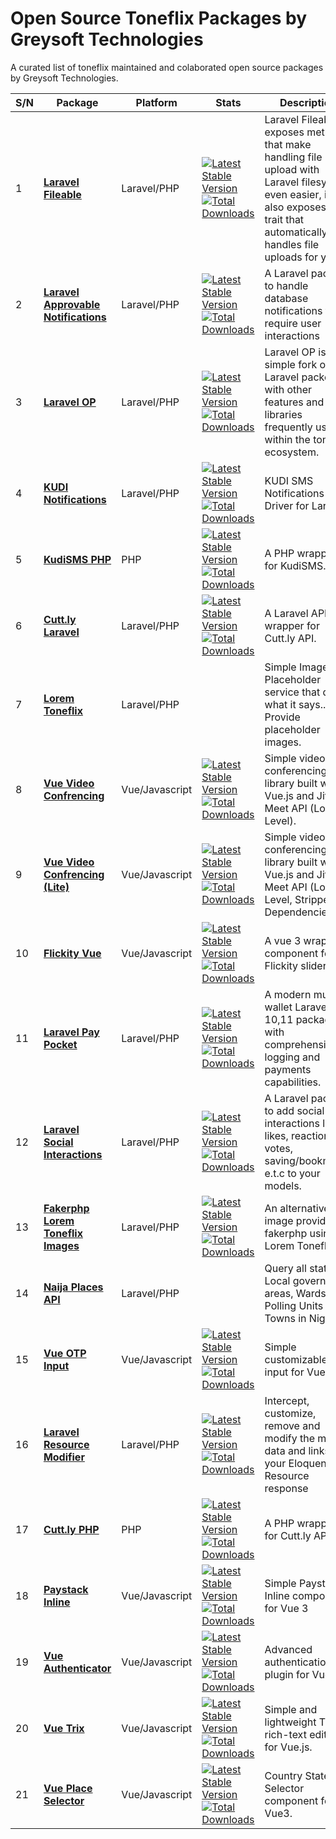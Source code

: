 # Open Source Toneflix Packages by Greysoft Technologies
A curated list of toneflix maintained and colaborated open source packages by Greysoft Technologies.

| S/N | Package                                      | Platform        | Stats                                                                       | Description                                                                                                                                                                   |
|-----|----------------------------------------------|-----------------|-----------------------------------------------------------------------------|-------------------------------------------------------------------------------------------------------------------------------------------------------------------------------|
| 1   | **[Laravel Fileable][1]**                    | Laravel/PHP     | [![Latest Stable Version][i1]][l1] <br /> [![Total Downloads][d1]][l1]      | Laravel Fileable exposes methods that make handling file upload with Laravel filesystem even easier, it also exposes a trait that automatically handles file uploads for you. |
| 2   | **[Laravel Approvable Notifications][2]**    | Laravel/PHP     | [![Latest Stable Version][i2]][l2] <br /> [![Total Downloads][d2]][l2]      | A Laravel package to handle database notifications that require user interactions                                                                                             |
| 3   | **[Laravel OP][3]**                          | Laravel/PHP     | [![Latest Stable Version][i3]][l3] <br /> [![Total Downloads][d3]][l3]      | Laravel OP is simple fork of Laravel packed with other features and libraries frequently used within the toneflix ecosystem.                                                  |
| 4   | **[KUDI Notifications][4]**                  | Laravel/PHP     | [![Latest Stable Version][i4]][l4] <br /> [![Total Downloads][d4]][l4]      | KUDI SMS Notifications Driver for Laravel                                                                                                                                     |
| 5   | **[KudiSMS PHP][5]**                         | PHP             | [![Latest Stable Version][i5]][l5] <br /> [![Total Downloads][d5]][l5]      | A PHP wrapper for KudiSMS.                                                                                                                                                    |
| 6   | **[Cutt.ly Laravel][6]**                     | Laravel/PHP     | [![Latest Stable Version][i6]][l6] <br /> [![Total Downloads][d6]][l6]      | A Laravel API wrapper for Cutt.ly API.                                                                                                                                        |
| 7   | **[Lorem Toneflix][7]**                      | Laravel/PHP     |                                                                             | Simple Image Placeholder service that does what it says... Provide placeholder images.                                                                                        |
| 8   | **[Vue Video Confrencing][8]**               | Vue/Javascript  | [![Latest Stable Version][i8]][l8] <br /> [![Total Downloads][d8]][l8]      | Simple video conferencing library built with Vue.js and Jitsi Meet API (Low Level).                                                                                           |
| 9   | **[Vue Video Confrencing (Lite)][9]**        | Vue/Javascript  | [![Latest Stable Version][i9]][l9] <br /> [![Total Downloads][d9]][l9]      | Simple video conferencing library built with Vue.js and Jitsi Meet API (Low Level, Stripped Dependencies).                                                                    |
| 10  | **[Flickity Vue][10]**                       | Vue/Javascript  | [![Latest Stable Version][i10]][l10] <br /> [![Total Downloads][d10]][l10]  | A vue 3 wrapper component for Flickity slider                                                                                                                                 |
| 11  | **[Laravel Pay Pocket][11]**                 | Laravel/PHP     | [![Latest Stable Version][i11]][l11] <br /> [![Total Downloads][d11]][l11]  | A modern multi-wallet Laravel 10,11 package with comprehensive logging and payments capabilities.                                                                             |
| 12  | **[Laravel Social Interactions][12]**        | Laravel/PHP     | [![Latest Stable Version][i12]][l12] <br /> [![Total Downloads][d12]][l12]  | A Laravel package to add social interactions like likes, reactions, votes, saving/bookmarks e.t.c to your models.                                                             |
| 13  | **[Fakerphp Lorem Toneflix Images][13]**     | Laravel/PHP     | [![Latest Stable Version][i13]][l13] <br /> [![Total Downloads][d13]][l13]  | An alternative image provider for fakerphp using Lorem Toneflix.                                                                                                              |
| 14  | **[Naija Places API][14]**                   | Laravel/PHP     |                                                                             | Query all states, Local government areas, Wards, Polling Units and Towns in Nigeria.                                                                                          |
| 15  | **[Vue OTP Input][15]**                      | Vue/Javascript  | [![Latest Stable Version][i15]][l15] <br /> [![Total Downloads][d15]][l15]  | Simple customizable OTP input for Vue 3.                                                                                                                                      |
| 16  | **[Laravel Resource Modifier][16]**          | Laravel/PHP     | [![Latest Stable Version][i16]][l16] <br /> [![Total Downloads][d16]][l16]  | Intercept, customize, remove and modify the meta data and links on your Eloquent API Resource response                                                                        |
| 17  | **[Cutt.ly PHP][17]**                        | PHP             | [![Latest Stable Version][i17]][l17] <br /> [![Total Downloads][d17]][l17]  | A PHP wrapper for Cutt.ly API.                                                                                                                                                |
| 18  | **[Paystack Inline][18]**                    | Vue/Javascript  | [![Latest Stable Version][i18]][l18] <br /> [![Total Downloads][d18]][l18]  | Simple Paystack Inline component for Vue 3                                                                                                                                    |
| 19  | **[Vue Authenticator][19]**                  | Vue/Javascript  | [![Latest Stable Version][i19]][l19] <br /> [![Total Downloads][d19]][l19]  | Advanced authentication plugin for Vue 3                                                                                                                                      |
| 20  | **[Vue Trix][20]**                           | Vue/Javascript  | [![Latest Stable Version][i20]][l20] <br /> [![Total Downloads][d20]][l20]  | Simple and lightweight Trix rich-text editor for Vue.js.                                                                                                                      |
| 21  | **[Vue Place Selector][21]**                 | Vue/Javascript  | [![Latest Stable Version][i21]][l21] <br /> [![Total Downloads][d21]][l21]  | Country State City Selector component for Vue3.                                                                                                                               |

[1]:https://github.com/toneflix/laravel-fileable
[2]:https://github.com/toneflix/laravel-approvable-notifications
[3]:https://github.com/toneflix/laravel-op
[4]:https://github.com/toneflix/kudisms-notification
[5]:https://github.com/toneflix/kudi-sms-php
[6]:https://github.com/toneflix/cuttly-laravel
[7]:https://lorem.toneflix.com.ng
[8]:https://github.com/toneflix/vue-video-conferencing
[9]:https://github.com/toneflix/vue-video-conferencing-lite
[10]:https://github.com/toneflix/flickity-vue
[11]:https://github.com/HPWebdeveloper/laravel-pay-pocket
[12]:https://github.com/toneflix/laravel-social-interactions
[13]:https://github.com/toneflix/fakerphp-lorem-toneflix
[14]:https://naija-places.toneflix.com.ng
[15]:https://toneflix.github.io/vue-component-pack/otp-input
[16]:https://github.com/toneflix/laravel-resource-modifier
[17]:https://github.com/toneflix/cuttly-php
[18]:https://toneflix.github.io/vue-component-pack/vue-auth
[19]:https://toneflix.github.io/vue-component-pack/vue-auth
[20]:https://toneflix.github.io/vue-component-pack/vue-trix
[21]:https://github.com/toneflix/vue-component-pack/tree/main/packages/vue-place-selector

[i1]:https://img.shields.io/packagist/v/toneflix-code/laravel-fileable.svg?style=flat-square
[l1]:https://packagist.org/packages/toneflix-code/laravel-fileable
[d1]:https://img.shields.io/packagist/dt/toneflix-code/laravel-fileable.svg?style=flat-square

[i2]:https://img.shields.io/packagist/v/toneflix-code/approvable-notifications.svg?style=flat-square
[l2]:https://packagist.org/packages/toneflix-code/approvable-notifications
[d2]:https://img.shields.io/packagist/dt/toneflix-code/approvable-notifications.svg?style=flat-square

[i3]:https://img.shields.io/packagist/v/toneflix-code/laravel-op.svg?style=flat-square
[l3]:https://packagist.org/packages/toneflix-code/laravel-op
[d3]:https://img.shields.io/packagist/dt/toneflix-code/laravel-op.svg?style=flat-square

[i4]:https://img.shields.io/packagist/v/toneflix-code/kudisms-notification.svg?style=flat-square
[l4]:https://packagist.org/packages/toneflix-code/kudisms-notification
[d4]:https://img.shields.io/packagist/dt/toneflix-code/kudisms-notification.svg?style=flat-square

[i5]:https://img.shields.io/packagist/v/toneflix-code/kudi-sms-php.svg?style=flat-square
[l5]:https://packagist.org/packages/toneflix-code/kudi-sms-php
[d5]:https://img.shields.io/packagist/dt/toneflix-code/kudi-sms-php.svg?style=flat-square

[i6]:https://img.shields.io/packagist/v/toneflix-code/cuttly-laravel.svg?style=flat-square
[l6]:https://packagist.org/packages/toneflix-code/cuttly-laravel
[d6]:https://img.shields.io/packagist/dt/toneflix-code/cuttly-laravel.svg?style=flat-square

[i7]:/
[l7]:/
[d7]:/

[i8]:https://img.shields.io/npm/v/vue-video-conference.svg?style=flat-square
[l8]:https://www.npmjs.com/package/vue-video-conference
[d8]:https://img.shields.io/npm/dt/vue-video-conference.svg?style=flat-square

[i9]:https://img.shields.io/npm/v/vue-video-conference-lite.svg?style=flat-square
[l9]:https://www.npmjs.com/package/vue-video-conference-lite
[d9]:https://img.shields.io/npm/dt/vue-video-conference-lite.svg?style=flat-square

[i10]:https://img.shields.io/npm/v/@toneflix-code/flickity-vue.svg?style=flat-square
[l10]:https://www.npmjs.com/package/@toneflix-code/flickity-vue
[d10]:https://img.shields.io/npm/dt/@toneflix-code/flickity-vue.svg?style=flat-square

[i11]:https://img.shields.io/packagist/v/hpwebdeveloper/laravel-pay-pocket.svg?style=flat-square
[l11]:https://packagist.org/packages/hpwebdeveloper/laravel-pay-pocket
[d11]:https://img.shields.io/packagist/dt/hpwebdeveloper/laravel-pay-pocket.svg?style=flat-square

[i12]:https://img.shields.io/packagist/v/toneflix-code/social-interactions.svg?style=flat-square
[l12]:https://packagist.org/packages/toneflix-code/social-interactions
[d12]:https://img.shields.io/packagist/dt/toneflix-code/social-interactions.svg?style=flat-square

[i13]:https://img.shields.io/packagist/v/toneflix-code/fakerphp-lorem-toneflix.svg?style=flat-square
[l13]:https://packagist.org/packages/toneflix-code/fakerphp-lorem-toneflix
[d13]:https://img.shields.io/packagist/dt/toneflix-code/fakerphp-lorem-toneflix.svg?style=flat-square

[i14]:/
[l14]:/
[d14]:/

[i15]:https://img.shields.io/npm/v/@toneflix/otp-input.svg?style=flat-square
[l15]:https://www.npmjs.com/package/@toneflix/otp-input
[d15]:https://img.shields.io/npm/dt/@toneflix/otp-input.svg?style=flat-square

[i16]:https://img.shields.io/packagist/v/toneflix-code/laravel-resource-modifier.svg?style=flat-square
[l16]:https://packagist.org/packages/toneflix-code/laravel-resource-modifier
[d16]:https://img.shields.io/packagist/dt/toneflix-code/laravel-resource-modifier.svg?style=flat-square

[i17]:https://img.shields.io/packagist/v/toneflix-code/cuttly-php.svg?style=flat-square
[l17]:https://packagist.org/packages/toneflix-code/cuttly-php
[d17]:https://img.shields.io/packagist/dt/toneflix-code/cuttly-php.svg?style=flat-square

[i18]:https://img.shields.io/npm/v/@toneflix/paystack-inline.svg?style=flat-square
[l18]:https://www.npmjs.com/package/@toneflix/paystack-inline
[d18]:https://img.shields.io/npm/dt/@toneflix/paystack-inline.svg?style=flat-square

[i19]:https://img.shields.io/npm/v/@toneflix/vue-auth.svg?style=flat-square
[l19]:https://www.npmjs.com/package/@toneflix/vue-auth
[d19]:https://img.shields.io/npm/dt/@toneflix/vue-auth.svg?style=flat-square

[i20]:https://img.shields.io/npm/v/@toneflix/vue-trix.svg?style=flat-square
[l20]:https://www.npmjs.com/package/@toneflix/vue-trix
[d20]:https://img.shields.io/npm/dt/@toneflix/vue-trix.svg?style=flat-square

[i21]:https://img.shields.io/npm/v/@toneflix/vue-place-selector.svg?style=flat-square
[l21]:https://www.npmjs.com/package/@toneflix/vue-place-selector
[d21]:https://img.shields.io/npm/dt/@toneflix/vue-place-selector.svg?style=flat-square
